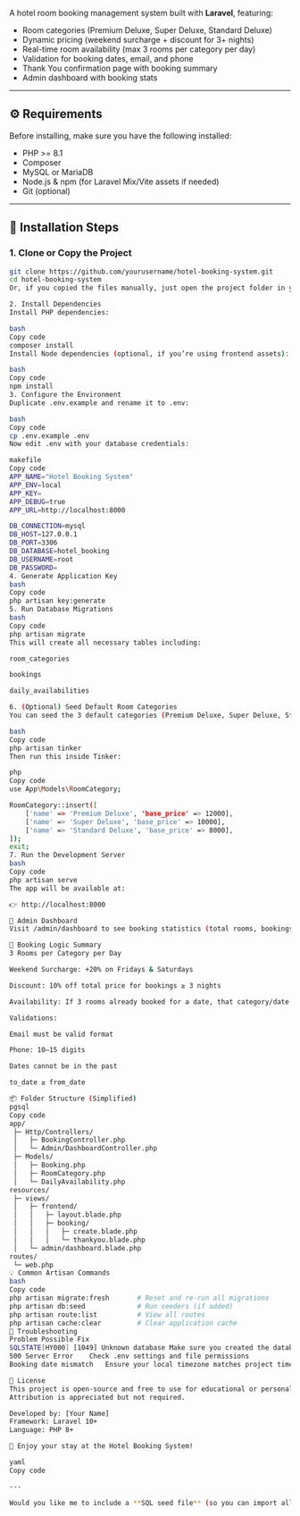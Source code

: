 A hotel room booking management system built with **Laravel**, featuring:
- Room categories (Premium Deluxe, Super Deluxe, Standard Deluxe)
- Dynamic pricing (weekend surcharge + discount for 3+ nights)
- Real-time room availability (max 3 rooms per category per day)
- Validation for booking dates, email, and phone
- Thank You confirmation page with booking summary
- Admin dashboard with booking stats

---

## ⚙️ Requirements

Before installing, make sure you have the following installed:

- PHP >= 8.1  
- Composer  
- MySQL or MariaDB  
- Node.js & npm (for Laravel Mix/Vite assets if needed)  
- Git (optional)

---

## 🚀 Installation Steps

### 1. Clone or Copy the Project

```bash
git clone https://github.com/yourusername/hotel-booking-system.git
cd hotel-booking-system
Or, if you copied the files manually, just open the project folder in your terminal.

2. Install Dependencies
Install PHP dependencies:

bash
Copy code
composer install
Install Node dependencies (optional, if you’re using frontend assets):

bash
Copy code
npm install
3. Configure the Environment
Duplicate .env.example and rename it to .env:

bash
Copy code
cp .env.example .env
Now edit .env with your database credentials:

makefile
Copy code
APP_NAME="Hotel Booking System"
APP_ENV=local
APP_KEY=
APP_DEBUG=true
APP_URL=http://localhost:8000

DB_CONNECTION=mysql
DB_HOST=127.0.0.1
DB_PORT=3306
DB_DATABASE=hotel_booking
DB_USERNAME=root
DB_PASSWORD=
4. Generate Application Key
bash
Copy code
php artisan key:generate
5. Run Database Migrations
bash
Copy code
php artisan migrate
This will create all necessary tables including:

room_categories

bookings

daily_availabilities

6. (Optional) Seed Default Room Categories
You can seed the 3 default categories (Premium Deluxe, Super Deluxe, Standard Deluxe):

bash
Copy code
php artisan tinker
Then run this inside Tinker:

php
Copy code
use App\Models\RoomCategory;

RoomCategory::insert([
    ['name' => 'Premium Deluxe', 'base_price' => 12000],
    ['name' => 'Super Deluxe', 'base_price' => 10000],
    ['name' => 'Standard Deluxe', 'base_price' => 8000],
]);
exit;
7. Run the Development Server
bash
Copy code
php artisan serve
The app will be available at:

👉 http://localhost:8000

📄 Admin Dashboard
Visit /admin/dashboard to see booking statistics (total rooms, bookings, recent reservations, etc.).

🧠 Booking Logic Summary
3 Rooms per Category per Day

Weekend Surcharge: +20% on Fridays & Saturdays

Discount: 10% off total price for bookings ≥ 3 nights

Availability: If 3 rooms already booked for a date, that category/date becomes unavailable

Validations:

Email must be valid format

Phone: 10–15 digits

Dates cannot be in the past

to_date ≥ from_date

📦 Folder Structure (Simplified)
pgsql
Copy code
app/
 ├─ Http/Controllers/
 │   ├─ BookingController.php
 │   └─ Admin/DashboardController.php
 ├─ Models/
 │   ├─ Booking.php
 │   ├─ RoomCategory.php
 │   └─ DailyAvailability.php
resources/
 ├─ views/
 │   ├─ frontend/
 │   │   ├─ layout.blade.php
 │   │   ├─ booking/
 │   │   │   ├─ create.blade.php
 │   │   │   └─ thankyou.blade.php
 │   └─ admin/dashboard.blade.php
routes/
 └─ web.php
💡 Common Artisan Commands
bash
Copy code
php artisan migrate:fresh       # Reset and re-run all migrations
php artisan db:seed             # Run seeders (if added)
php artisan route:list          # View all routes
php artisan cache:clear         # Clear application cache
🧰 Troubleshooting
Problem	Possible Fix
SQLSTATE[HY000] [1049] Unknown database	Make sure you created the database name in .env manually in phpMyAdmin
500 Server Error	Check .env settings and file permissions
Booking date mismatch	Ensure your local timezone matches project timezone (config/app.php or .env)

📜 License
This project is open-source and free to use for educational or personal projects.
Attribution is appreciated but not required.

Developed by: [Your Name]
Framework: Laravel 10+
Language: PHP 8+

🎯 Enjoy your stay at the Hotel Booking System!

yaml
Copy code

---

Would you like me to include a **SQL seed file** (so you can import all room categories automatically instead of using Tinker)?






